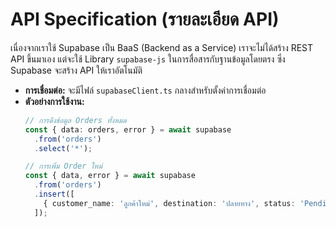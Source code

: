 # API Specification (รายละเอียด API)

เนื่องจากเราใช้ Supabase เป็น BaaS (Backend as a Service) เราจะไม่ได้สร้าง REST API ขึ้นมาเอง แต่จะใช้ Library `supabase-js` ในการสื่อสารกับฐานข้อมูลโดยตรง ซึ่ง Supabase จะสร้าง API ให้เราอัตโนมัติ

  * **การเชื่อมต่อ:** จะมีไฟล์ `supabaseClient.ts` กลางสำหรับตั้งค่าการเชื่อมต่อ
  * **ตัวอย่างการใช้งาน:**
    ```typescript
    // การดึงข้อมูล Orders ทั้งหมด
    const { data: orders, error } = await supabase
      .from('orders')
      .select('*');

    // การเพิ่ม Order ใหม่
    const { data, error } = await supabase
      .from('orders')
      .insert([
        { customer_name: 'ลูกค้าใหม่', destination: 'ปลายทาง', status: 'Pending' },
      ]);
    ```